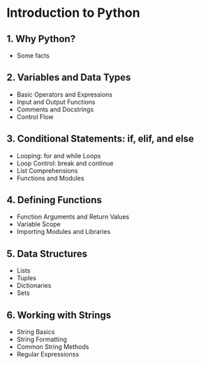 # Introduction to Python

## 1. Why Python?

- Some facts

## 2. Variables and Data Types

- Basic Operators and Expressions
- Input and Output Functions
- Comments and Docstrings
- Control Flow

## 3. Conditional Statements: if, elif, and else

- Looping: for and while Loops
- Loop Control: break and continue
- List Comprehensions
- Functions and Modules

## 4. Defining Functions

- Function Arguments and Return Values
- Variable Scope
- Importing Modules and Libraries


## 5. Data Structures

- Lists
- Tuples
- Dictionaries
- Sets

## 6. Working with Strings

- String Basics
- String Formatting
- Common String Methods
- Regular Expressionss
